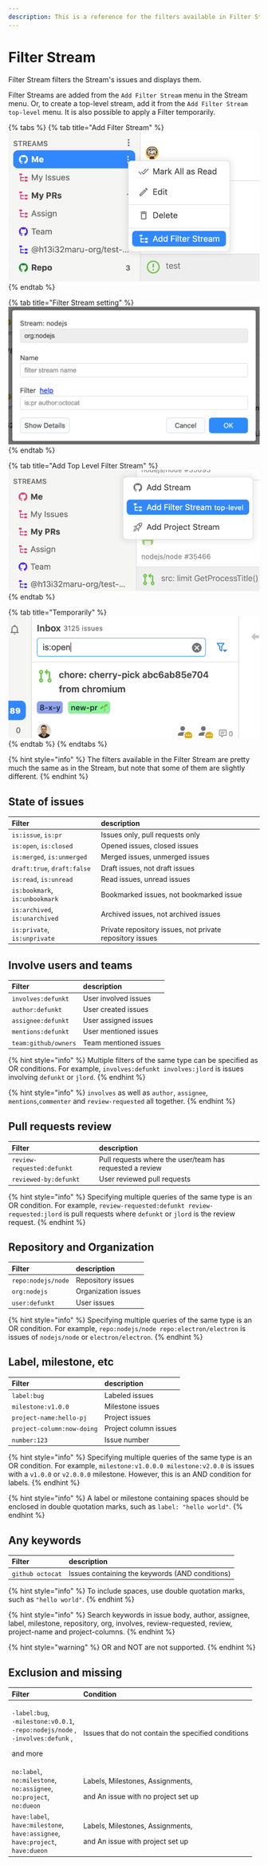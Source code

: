 ```yaml
---
description: This is a reference for the filters available in Filter Stream.
---
```


# Filter Stream

Filter Stream filters the Stream's issues and displays them.

Filter Streams are added from the `Add Filter Stream` menu in the Stream menu. Or, to create a top-level stream, add it from the `Add Filter Stream top-level` menu. It is also possible to apply a Filter temporarily.

{% tabs %}
{% tab title="Add Filter Stream" %}
![](../.gitbook/assets/add-filter-stream.png)
{% endtab %}

{% tab title="Filter Stream setting" %}
![](../.gitbook/assets/10_filter_stream2.png)
{% endtab %}

{% tab title="Add Top Level Filter Stream" %}
![](../.gitbook/assets/add-filter-stream-top.png)
{% endtab %}

{% tab title="Temporarily" %}
![](../.gitbook/assets/10_filter_stream4.png)
{% endtab %}
{% endtabs %}

{% hint style="info" %}
The filters available in the Filter Stream are pretty much the same as in the Stream, but note that some of them are slightly different.
{% endhint %}

## State of issues <a id="state"></a>

| Filter | description |
| :--- | :--- |
| `is:issue`, `is:pr` | Issues only, pull requests only |
| `is:open`, `is:closed` | Opened issues, closed issues |
| `is:merged`, `is:unmerged` | Merged issues, unmerged issues |
| `draft:true`, `draft:false` | Draft issues, not draft issue‌s |
| `is:read`, `is:unread` | Read issues, unread issues |
| `is:bookmark`, `is:unbookmark` | Bookmarked issues, not bookmarked issue |
| `is:archived`, `is:unarchived` | Archived issues, not archived issues |
| `is:private`, `is:unprivate` | Private repository issues, not private repository issues |

## Involve users and teams <a id="involves"></a>

| Filter | description |
| :--- | :--- |
| `involves:defunkt` | User involved issues |
| `author:defunkt` | User created issues |
| `assignee:defunkt` | User assigned issues |
| `mentions:defunkt` | User mentioned issues |
| `team:github/owners` | Team mentioned issues |

{% hint style="info" %}
Multiple filters of the same type can be specified as OR conditions. For example, `involves:defunkt involves:jlord` is issues involving `defunkt` or `jlord`.
{% endhint %}

{% hint style="info" %}
`involves` as well as `author`, `assignee`, `mentions`,`commenter` and `review-requested` all together.‌
{% endhint %}

## Pull requests review <a id="review"></a>

| Filter | description |
| :--- | :--- |
| `review-requested:defunkt` | Pull requests where the user/team has requested a review |
| `reviewed-by:defunkt` | User reviewed pull requests |

{% hint style="info" %}
Specifying multiple queries of the same type is an OR condition. For example, `review-requested:defunkt review-requested:jlord` is pull requests where `defunkt` or `jlord` is the review request.
{% endhint %}

## Repository and Organization <a id="repo"></a>

| Filter | description |
| :--- | :--- |
| `repo:nodejs/node` | Repository issues |
| `org:nodejs` | Organization issues |
| `user:defunkt` | User issues |

{% hint style="info" %}
Specifying multiple queries of the same type is an OR condition. For example, `repo:nodejs/node repo:electron/electron` is issues of `nodejs/node` or `electron/electron`.
{% endhint %}

## Label, milestone, etc <a id="label"></a>

| Filter | description |
| :--- | :--- |
| `label:bug` | Labeled issues |
| `milestone:v1.0.0` | Milestone issues |
| `project-name:hello-pj` | Project issues |
| `project-column:now-doing` | Project column issues |
| `number:123` | Issue number |

{% hint style="info" %}
Specifying multiple queries of the same type is an OR condition. For example, `milestone:v1.0.0.0 milestone:v2.0.0` is issues with a `v1.0.0` or `v2.0.0.0` milestone. However, this is an AND condition for labels.
{% endhint %}

{% hint style="info" %}
A label or milestone containing spaces should be enclosed in double quotation marks, such as `label: "hello world"`.
{% endhint %}

## Any keywords <a id="keyword"></a>

| Filter | description |
| :--- | :--- |
| `github octocat` | Issues containing the keywords \(AND conditions\) |

{% hint style="info" %}
To include spaces, use double quotation marks, such as `"hello world"`.
{% endhint %}

{% hint style="info" %}
Search keywords in issue body, author, assignee, label, milestone, repository, org, involves, review-requested, review, project-name and project-columns.
{% endhint %}

{% hint style="warning" %}
OR and NOT are not supported.
{% endhint %}

## Exclusion and missing <a id="exclude"></a>

<table>
  <thead>
    <tr>
      <th style="text-align:left">Filter</th>
      <th style="text-align:left">Condition</th>
    </tr>
  </thead>
  <tbody>
    <tr>
      <td style="text-align:left">
        <p><code>-label:bug</code>,
          <br /><code>-milestone:v0.0.1</code>,
          <br /><code>-repo:nodejs/node</code> ,
          <br /><code>-involves:defunk</code> ,</p>
        <p>and more</p>
      </td>
      <td style="text-align:left">Issues that do not contain the specified conditions</td>
    </tr>
    <tr>
      <td style="text-align:left"><code>no:label</code>,
        <br /><code>no:milestone</code>,
        <br /><code>no:assignee</code>,
        <br /><code>no:project</code>,
        <br /><code>no:dueon</code>
      </td>
      <td style="text-align:left">
        <p>Labels, Milestones, Assignments,</p>
        <p>and An issue with no project set up</p>
      </td>
    </tr>
    <tr>
      <td style="text-align:left"><code>have:label</code>,
        <br /><code>have:milestone</code>,
        <br /><code>have:assignee</code>,
        <br /><code>have:project</code>,
        <br /><code>have:dueon</code>
      </td>
      <td style="text-align:left">
        <p>Labels, Milestones, Assignments,</p>
        <p>and An issue with project set up</p>
      </td>
    </tr>
  </tbody>
</table>



